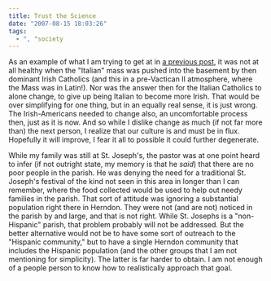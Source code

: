 ```yaml
---
title: Trust the Science
date: "2007-08-15 18:03:26"
tags:
  - ", "society
---
```

As an example of what I am trying to get at in [a previous post](http://www.schierer.org/~luke/log/20070813-0956/the-melting-pot-as-a-crock-pot), it was not at all healthy when the "Italian" mass was pushed into the basement by then dominant Irish Catholics (and this in a pre-Vactican II atmosphere, where the Mass was in Latin!).  Nor was the answer then for the Italian Catholics to alone change, to give up being Italian to become more Irish.  That would be over simplifying for one thing, but in an equally real sense, it is just wrong.  The Irish-Americans needed to change also, an uncomfortable process then, just as it is now.  And so while I dislike change as much (if not far more than) the next person, I realize that our culture is and must be in flux.  Hopefully it will improve, I fear it all to possible it could further degenerate. 

While my family was still at St. Joseph's, the pastor was at one point heard to infer (if not outright state, my memory is that he *said*) that there are no poor people in the parish.  He was denying the need for a traditional St. Joseph's festival of the kind not seen in this area in longer than I can remember, where the food collected would be used to help out needy families in the parish.  That sort of attitude was ignoring a substantial population right there in Herndon.  They were not (and are not) noticed in the parish by and large, and that is not right.  While St. Josephs is a "non-Hispanic" parish, that problem probably will not be addressed.  But the better alternative would not be to have some sort of outreach to the "Hispanic community," but to have a single Herndon community that includes the Hispanic population (and the other groups that I am not mentioning for simplicity).  The latter is far harder to obtain.  I am not enough of a people person to know how to realistically approach that goal. 

